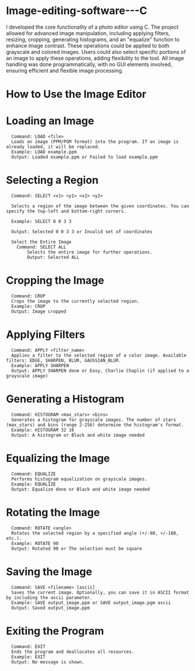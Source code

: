# Image-editing-software---C
I developed the core functionality of a photo editor using C. The project allowed for advanced image manipulation, including applying filters, resizing, cropping, generating histograms, and an "equalize" function to enhance image contrast. These operations could be applied to both grayscale and colored images. Users could also select specific portions of an image to apply these operations, adding flexibility to the tool. All image handling was done programmatically, with no GUI elements involved, ensuring efficient and flexible image processing.

# How to Use the Image Editor

  # Loading an Image
      Command: LOAD <file>
      Loads an image (PPM/PGM format) into the program. If an image is already loaded, it will be replaced.
      Example: LOAD example.ppm
      Output: Loaded example.ppm or Failed to load example.ppm

  # Selecting a Region

      Command: SELECT <x1> <y1> <x2> <y2>

      Selects a region of the image between the given coordinates. You can specify the top-left and bottom-right corners.

      Example: SELECT 0 0 3 3

      Output: Selected 0 0 3 3 or Invalid set of coordinates

      Select the Entire Image
        Command: SELECT ALL
            Selects the entire image for further operations.
            Output: Selected ALL

  # Cropping the Image
      Command: CROP
      Crops the image to the currently selected region.
      Example: CROP
      Output: Image cropped

  # Applying Filters
      Command: APPLY <filter_name>
      Applies a filter to the selected region of a color image. Available filters: EDGE, SHARPEN, BLUR, GAUSSIAN_BLUR.
      Example: APPLY SHARPEN
      Output: APPLY SHARPEN done or Easy, Charlie Chaplin (if applied to a grayscale image)

  # Generating a Histogram
      Command: HISTOGRAM <max_stars> <bins>
      Generates a histogram for grayscale images. The number of stars (max_stars) and bins (range 2-256) determine the histogram's format.
      Example: HISTOGRAM 32 16
      Output: A histogram or Black and white image needed

  # Equalizing the Image
      Command: EQUALIZE
      Performs histogram equalization on grayscale images.
      Example: EQUALIZE
      Output: Equalize done or Black and white image needed

  # Rotating the Image
      Command: ROTATE <angle>
      Rotates the selected region by a specified angle (+/-90, +/-180, etc.).
      Example: ROTATE 90
      Output: Rotated 90 or The selection must be square

  # Saving the Image
      Command: SAVE <filename> [ascii]
      Saves the current image. Optionally, you can save it in ASCII format by including the ascii parameter.
      Example: SAVE output_image.ppm or SAVE output_image.pgm ascii
      Output: Saved output_image.ppm

  # Exiting the Program
      Command: EXIT
      Ends the program and deallocates all resources.
      Example: EXIT
      Output: No message is shown.
